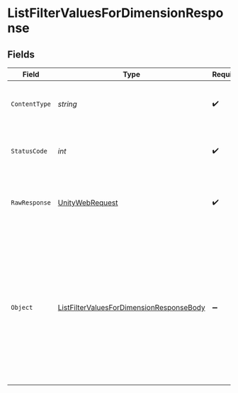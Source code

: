 # ListFilterValuesForDimensionResponse


## Fields

| Field                                                                                                                          | Type                                                                                                                           | Required                                                                                                                       | Description                                                                                                                    | Example                                                                                                                        |
| ------------------------------------------------------------------------------------------------------------------------------ | ------------------------------------------------------------------------------------------------------------------------------ | ------------------------------------------------------------------------------------------------------------------------------ | ------------------------------------------------------------------------------------------------------------------------------ | ------------------------------------------------------------------------------------------------------------------------------ |
| `ContentType`                                                                                                                  | *string*                                                                                                                       | :heavy_check_mark:                                                                                                             | HTTP response content type for this operation                                                                                  |                                                                                                                                |
| `StatusCode`                                                                                                                   | *int*                                                                                                                          | :heavy_check_mark:                                                                                                             | HTTP response status code for this operation                                                                                   |                                                                                                                                |
| `RawResponse`                                                                                                                  | [UnityWebRequest](https://docs.unity3d.com/2021.3/Documentation/ScriptReference/Networking.UnityWebRequest.html)               | :heavy_check_mark:                                                                                                             | Raw HTTP response; suitable for custom response parsing                                                                        |                                                                                                                                |
| `Object`                                                                                                                       | [ListFilterValuesForDimensionResponseBody](../../Models/Requests/ListFilterValuesForDimensionResponseBody.md)                  | :heavy_minus_sign:                                                                                                             | Get filter / dimension value details by dimension name.                                                                        | {<br/>"success": true,<br/>"data": [<br/>{<br/>"value": "Chrome",<br/>"uniqueCount": 20,<br/>"count": 44<br/>}<br/>],<br/>"timespan": [<br/>1610025789,<br/>1610025947<br/>]<br/>} |
